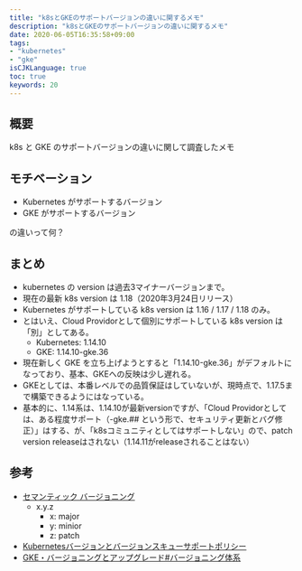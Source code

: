 ```yaml
---
title: "k8sとGKEのサポートバージョンの違いに関するメモ"
description: "k8sとGKEのサポートバージョンの違いに関するメモ"
date: 2020-06-05T16:35:58+09:00
tags:
- "kubernetes"
- "gke"
isCJKLanguage: true
toc: true
keywords: 20
---
```


## 概要

k8s と GKE のサポートバージョンの違いに関して調査したメモ

## モチベーション

- Kubernetes がサポートするバージョン
- GKE がサポートするバージョン

の違いって何？

## まとめ

- kubernetes の version は過去3マイナーバージョンまで。
- 現在の最新 k8s version は 1.18（2020年3月24日リリース）
- Kubernetes がサポートしている k8s version は 1.16 / 1.17 / 1.18 のみ。
- とはいえ、Cloud Providorとして個別にサポートしている k8s version は「別」としてある。
  - Kubernetes: 1.14.10
  - GKE: 1.14.10-gke.36
- 現在新しく GKE を立ち上げようとすると「1.14.10-gke.36」がデフォルトになっており、基本、GKEへの反映は少し遅れる。
- GKEとしては、本番レベルでの品質保証はしていないが、現時点で、1.17.5まで構築できるようにはなっている。
- 基本的に、1.14系は、1.14.10が最新versionですが、「Cloud Providorとしては、ある程度サポート（-gke.## という形で、セキュリティ更新とバグ修正）」はする、が、「k8sコミュニティとしてはサポートしない」ので、patch version releaseはされない（1.14.11がreleaseされることはない）

## 参考

- [セマンティック バージョニング](https://semver.org/)
  - x.y.z
    - x: major
    - y: minior
    - z: patch
- [Kubernetesバージョンとバージョンスキューサポートポリシー](https://kubernetes.io/ja/docs/setup/release/version-skew-policy/)
- [GKE・バージョニングとアップグレード#バージョニング体系](https://cloud.google.com/kubernetes-engine/versioning-and-upgrades?hl=ja#versioning_scheme)
